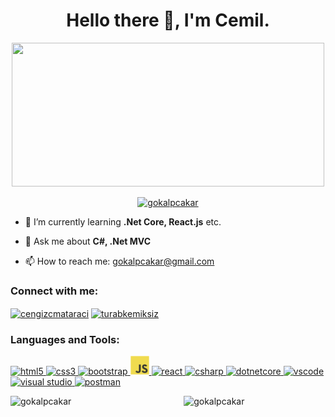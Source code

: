 <h1 align="center">Hello there 👋, I'm Cemil.</h1>

<p align="center"><img src="https://c.tenor.com/WuOwfnsLcfYAAAAC/star-wars-obi-wan-kenobi.gif" width="500" height="230"  /></p>
<p align="center"> <a href="https://github.com/ryo-ma/github-profile-trophy"><img src="https://github-profile-trophy.vercel.app/?username=gokalpcakar&title=Commit,Followers,Repositories,Stars,PullRequest,Issues&margin-w=5" alt="gokalpcakar" /></a> </p>

- 🌱 I’m currently learning **.Net Core, React.js** etc.

- 💬 Ask me about **C#, .Net MVC**

- 📫 How to reach me: gokalpcakar@gmail.com

### Connect with me:
<a href="https://www.linkedin.com/in/cemilgokalpcakar/" target="_blank"><img align="center" src="https://play-lh.googleusercontent.com/kMofEFLjobZy_bCuaiDogzBcUT-dz3BBbOrIEjJ-hqOabjK8ieuevGe6wlTD15QzOqw" alt="cengizcmataraci" height="30" width="30" /></a>
<a href="https://www.hackerrank.com/gokalpcakar" target="_blank"><img align="center" src="https://raw.githubusercontent.com/rahuldkjain/github-profile-readme-generator/master/src/images/icons/Social/hackerrank.svg" alt="turabkemiksiz" height="30" width="40" /></a>

### Languages and Tools:
<a href="https://www.w3.org/html/" target="_blank"> <img src="https://upload.wikimedia.org/wikipedia/commons/thumb/6/61/HTML5_logo_and_wordmark.svg/512px-HTML5_logo_and_wordmark.svg.png" alt="html5" width="30" height="30"/> </a> 
<a href="https://www.w3schools.com/css/" target="_blank"> <img src="https://upload.wikimedia.org/wikipedia/commons/thumb/d/d5/CSS3_logo_and_wordmark.svg/150px-CSS3_logo_and_wordmark.svg.png" alt="css3" width="22" height="30"/> </a> 
<a href="https://getbootstrap.com" target="_blank"> <img src="https://upload.wikimedia.org/wikipedia/commons/thumb/b/b2/Bootstrap_logo.svg/150px-Bootstrap_logo.svg.png" alt="bootstrap" width="35" height="30"/> </a>
<a href="https://developer.mozilla.org/en-US/docs/Web/JavaScript" target="_blank"> <img src="https://raw.githubusercontent.com/devicons/devicon/master/icons/javascript/javascript-original.svg" alt="javascript" width="30" height="30"/> </a> 
<a href="https://reactjs.org/" target="_blank"> <img src="https://upload.wikimedia.org/wikipedia/commons/thumb/4/47/React.svg/1200px-React.svg.png" alt="react" width="33" height="30"/> </a> 
<a href="https://docs.microsoft.com/en-us/dotnet/csharp/" target="_blank"> <img src="https://seeklogo.com/images/C/c-sharp-c-logo-02F17714BA-seeklogo.com.png" alt="csharp" width="27" height="30"/> </a>
<a href="https://dotnet.microsoft.com/" target="_blank"> <img src="https://upload.wikimedia.org/wikipedia/commons/e/ee/.NET_Core_Logo.svg" alt="dotnetcore" width="30" height="30"/> </a>
<a href="https://code.visualstudio.com/" target="_blank"> <img src="https://upload.wikimedia.org/wikipedia/commons/thumb/9/9a/Visual_Studio_Code_1.35_icon.svg/800px-Visual_Studio_Code_1.35_icon.svg.png" alt="vscode" width="30" height="30"/> </a>
<a href="https://visualstudio.microsoft.com/tr/" target="_blank"> <img src="https://upload.wikimedia.org/wikipedia/commons/thumb/5/59/Visual_Studio_Icon_2019.svg/800px-Visual_Studio_Icon_2019.svg.png" alt="visual studio" width="30" height="30"/> </a>
<a href="https://postman.com" target="_blank"> <img src="https://www.vectorlogo.zone/logos/getpostman/getpostman-icon.svg" alt="postman" width="30" height="30"/> </a> 

<p><img align="left" width="45%" src="https://github-readme-stats.vercel.app/api/top-langs?username=gokalpcakar&show_icons=true&theme=radical&locale=en&layout=compact" alt="gokalpcakar" /></p>

<p>&nbsp;<img align="right" src="https://github-readme-stats.vercel.app/api?username=gokalpcakar&show_icons=true&theme=dark&locale=en" alt="gokalpcakar" width="45%" /></p>

<!--
**gokalpcakar/gokalpcakar** is a ✨ _special_ ✨ repository because its `README.md` (this file) appears on your GitHub profile.

Here are some ideas to get you started:

- 🔭 I’m currently working on ...
- 🌱 I’m currently learning ...
- 👯 I’m looking to collaborate on ...
- 🤔 I’m looking for help with ...
- 💬 Ask me about ...
- 📫 How to reach me: ...
- 😄 Pronouns: ...
- ⚡ Fun fact: ...
-->
